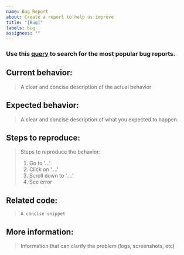 ```yaml
---
name: Bug Report
about: Create a report to help us improve
title: "[Bug]"
labels: bug
assignees: ""
---
```


### Use this [query](https://github.com/southworks/SOUTHWORKS-azure-pipelines-tasks/issues?q=is%3Aissue+is%3Aopen+label%3Abug+) to search for the most popular bug reports.

## Current behavior:

> A clear and concise description of the actual behavior

## Expected behavior:

> A clear and concise description of what you expected to happen.

## Steps to reproduce:

> Steps to reproduce the behavior:
>
> 1. Go to '...'
> 2. Click on '....'
> 3. Scroll down to '....'
> 4. See error

## Related code:

> `A concise snippet`

## More information:

> Information that can clarify the problem (logs, screenshots, etc)
